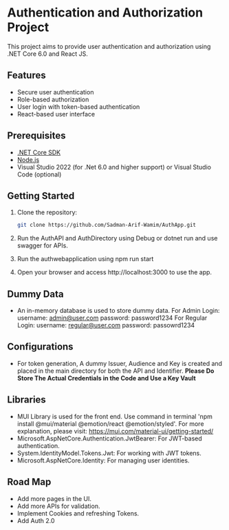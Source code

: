 # Authentication and Authorization Project

This project aims to provide user authentication and authorization using .NET Core 6.0 and React JS.

## Features

- Secure user authentication
- Role-based authorization
- User login with token-based authentication
- React-based user interface

## Prerequisites

- [.NET Core SDK](https://dotnet.microsoft.com/download)
- [Node.js](https://nodejs.org/)
- Visual Studio 2022 (for .Net 6.0 and higher support) or Visual Studio Code (optional)

## Getting Started

1. Clone the repository:

   ```bash
   git clone https://github.com/Sadman-Arif-Wamim/AuthApp.git

2. Run the AuthAPI and AuthDirectory using Debug or dotnet run and use swagger for APIs.

3. Run the authwebapplication using npm run start

4. Open your browser and access http://localhost:3000 to use the app.


## Dummy Data

- An in-memory database is used to store dummy data.
  For Admin Login:
    username: admin@user.com
    password: password1234
  For Regular Login:
    username: regular@user.com
    password: passowrd1234

## Configurations
- For token generation, A dummy Issuer, Audience and Key is created and placed in the main directory for both the API and Identifier. **Please Do Store The Actual Credentials in the Code and Use a Key Vault**

## Libraries
- MUI Library is used for the front end. Use command in terminal 'npm install @mui/material @emotion/react @emotion/styled'. For more explanation, please visit: https://mui.com/material-ui/getting-started/
- Microsoft.AspNetCore.Authentication.JwtBearer: For JWT-based authentication.
- System.IdentityModel.Tokens.Jwt: For working with JWT tokens.
- Microsoft.AspNetCore.Identity: For managing user identities.

## Road Map
- Add more pages in the UI.
- Add more APIs for validation.
- Implement Cookies and refreshing Tokens.
- Add Auth 2.0  

